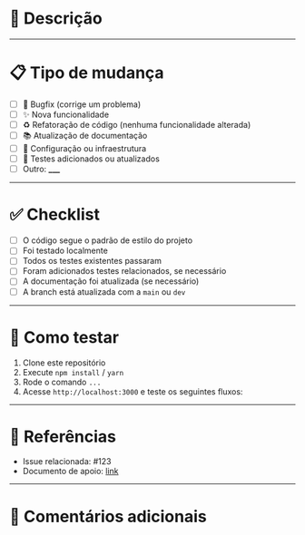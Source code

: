 # 🚀 Descrição

<!-- Explique de forma clara e concisa o que este PR faz. Foque no *porquê* da mudança, não apenas no *como*. -->

---

# 📋 Tipo de mudança

<!-- Marque com "x" as opções que se aplicam -->

- [ ] 🐛 Bugfix (corrige um problema)
- [ ] ✨ Nova funcionalidade
- [ ] ♻️ Refatoração de código (nenhuma funcionalidade alterada)
- [ ] 📚 Atualização de documentação
- [ ] 🔧 Configuração ou infraestrutura
- [ ] 🧪 Testes adicionados ou atualizados
- [ ] Outro: **\_\_\_**

---

# ✅ Checklist

<!-- Garanta que todas as etapas abaixo foram seguidas -->

- [ ] O código segue o padrão de estilo do projeto
- [ ] Foi testado localmente
- [ ] Todos os testes existentes passaram
- [ ] Foram adicionados testes relacionados, se necessário
- [ ] A documentação foi atualizada (se necessário)
- [ ] A branch está atualizada com a `main` ou `dev`

---

# 🧪 Como testar

<!-- Instruções para reproduzir/testar a mudança localmente -->

1. Clone este repositório
2. Execute `npm install` / `yarn`
3. Rode o comando `...`
4. Acesse `http://localhost:3000` e teste os seguintes fluxos:

---

# 📎 Referências

<!-- Issues relacionadas, documentos, RFCs ou links externos -->

- Issue relacionada: #123
- Documento de apoio: [link](https://...)

---

# 💬 Comentários adicionais

<!-- Alguma dúvida, consideração ou algo que o revisor precise saber? -->
